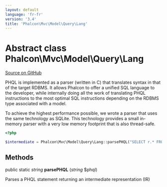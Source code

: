 ```yaml
---
layout: default
language: 'fr-fr'
version: '3.4'
title: 'Phalcon\Mvc\Model\Query\Lang'
---
```


# Abstract class **Phalcon\Mvc\Model\Query\Lang**

<a href="https://github.com/phalcon/cphalcon/tree/v3.4.0/phalcon/mvc/model/query/lang.zep" class="btn btn-default btn-sm">Source on GitHub</a>

PHQL is implemented as a parser (written in C) that translates syntax in that of the target RDBMS. It allows Phalcon to offer a unified SQL language to the developer, while internally doing all the work of translating PHQL instructions to the most optimal SQL instructions depending on the RDBMS type associated with a model.

To achieve the highest performance possible, we wrote a parser that uses the same technology as SQLite. This technology provides a small in-memory parser with a very low memory footprint that is also thread-safe.

```php
<?php

$intermediate = Phalcon\Mvc\Model\Query\Lang::parsePHQL("SELECT r.* FROM Robots r LIMIT 10");

```

## Methods

public static *string* **parsePHQL** (*string* $phql)

Parses a PHQL statement returning an intermediate representation (IR)